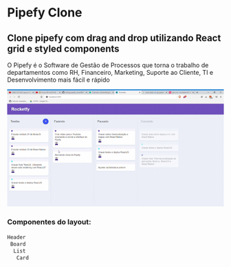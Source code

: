 # Pipefy Clone

## Clone pipefy com drag and drop utilizando React grid e styled components

O Pipefy é o Software de Gestão de Processos que torna o trabalho de departamentos como RH, Financeiro, Marketing, Suporte ao Cliente, TI e Desenvolvimento mais fácil e rápido

![Pipefy Clone](https://github.com/Matheusgfgl/pipefy_clone/blob/master/Rockeatfy%20-%20Brave%202020-06-24%2010-10-00.gif)

### Componentes do layout: 
    Header 
     Board
      List
       Card 
